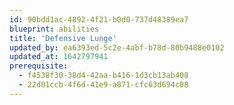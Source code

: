 ```yaml
---
id: 90bdd1ac-4892-4f21-b0d0-737d48389ea7
blueprint: abilities
title: 'Defensive Lunge'
updated_by: ea6393ed-5c2e-4abf-b78d-80b9488e0102
updated_at: 1642797941
prerequisite:
  - f4538f30-38d4-42aa-b416-1d3cb13ab408
  - 22d01ccb-4f6d-41e9-a871-cfc63d694c08
---
```


